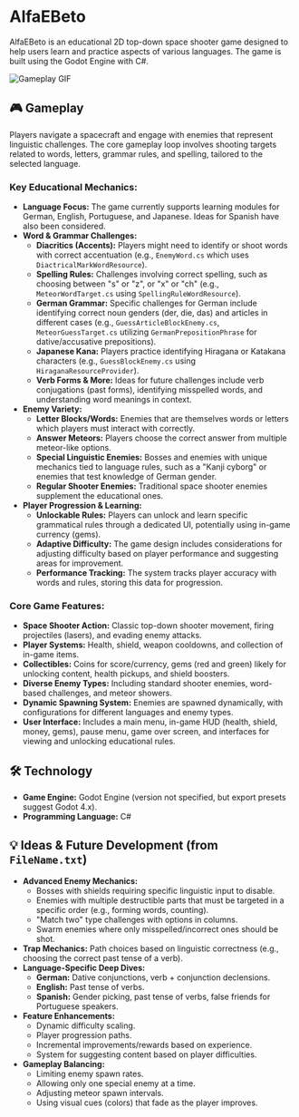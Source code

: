 # AlfaEBeto

AlfaEBeto is an educational 2D top-down space shooter game designed to help users learn and practice aspects of various languages. The game is built using the Godot Engine with C#.

![Gameplay GIF]([https://pouch.jumpshare.com/preview/3FxpS42WQBsVQhRWLIuEWAIXcHBsOihJH0GCloZYdzNH8dm75Y4lOHsUwbNXVJfbLNsbZekPUHjXpZcBkqKWiKzM_Zikf_MXKuz1HhoJ8g0](https://s7.ezgif.com/tmp/ezgif-7827bf2d6e1ff1.gif))

## 🎮 Gameplay

Players navigate a spacecraft and engage with enemies that represent linguistic challenges. The core gameplay loop involves shooting targets related to words, letters, grammar rules, and spelling, tailored to the selected language.

### Key Educational Mechanics:
* **Language Focus:** The game currently supports learning modules for German, English, Portuguese, and Japanese. Ideas for Spanish have also been considered.
* **Word & Grammar Challenges:**
    * **Diacritics (Accents):** Players might need to identify or shoot words with correct accentuation (e.g., `EnemyWord.cs` which uses `DiactricalMarkWordResource`).
    * **Spelling Rules:** Challenges involving correct spelling, such as choosing between "s" or "z", or "x" or "ch" (e.g., `MeteorWordTarget.cs` using `SpellingRuleWordResource`).
    * **German Grammar:** Specific challenges for German include identifying correct noun genders (der, die, das) and articles in different cases (e.g., `GuessArticleBlockEnemy.cs`, `MeteorGuessTarget.cs` utilizing `GermanPrepositionPhrase` for dative/accusative prepositions).
    * **Japanese Kana:** Players practice identifying Hiragana or Katakana characters (e.g., `GuessBlockEnemy.cs` using `HiraganaResourceProvider`).
    * **Verb Forms & More:** Ideas for future challenges include verb conjugations (past forms), identifying misspelled words, and understanding word meanings in context.
* **Enemy Variety:**
    * **Letter Blocks/Words:** Enemies that are themselves words or letters which players must interact with correctly.
    * **Answer Meteors:** Players choose the correct answer from multiple meteor-like options.
    * **Special Linguistic Enemies:** Bosses and enemies with unique mechanics tied to language rules, such as a "Kanji cyborg" or enemies that test knowledge of German gender.
    * **Regular Shooter Enemies:** Traditional space shooter enemies supplement the educational ones.
* **Player Progression & Learning:**
    * **Unlockable Rules:** Players can unlock and learn specific grammatical rules through a dedicated UI, potentially using in-game currency (gems).
    * **Adaptive Difficulty:** The game design includes considerations for adjusting difficulty based on player performance and suggesting areas for improvement.
    * **Performance Tracking:** The system tracks player accuracy with words and rules, storing this data for progression.

### Core Game Features:
* **Space Shooter Action:** Classic top-down shooter movement, firing projectiles (lasers), and evading enemy attacks.
* **Player Systems:** Health, shield, weapon cooldowns, and collection of in-game items.
* **Collectibles:** Coins for score/currency, gems (red and green) likely for unlocking content, health pickups, and shield boosters.
* **Diverse Enemy Types:** Including standard shooter enemies, word-based challenges, and meteor showers.
* **Dynamic Spawning System:** Enemies are spawned dynamically, with configurations for different languages and enemy types.
* **User Interface:** Includes a main menu, in-game HUD (health, shield, money, gems), pause menu, game over screen, and interfaces for viewing and unlocking educational rules.

## 🛠️ Technology

* **Game Engine:** Godot Engine (version not specified, but export presets suggest Godot 4.x).
* **Programming Language:** C#

## 💡 Ideas & Future Development (from `FileName.txt`)

* **Advanced Enemy Mechanics:**
    * Bosses with shields requiring specific linguistic input to disable.
    * Enemies with multiple destructible parts that must be targeted in a specific order (e.g., forming words, counting).
    * "Match two" type challenges with options in columns.
    * Swarm enemies where only misspelled/incorrect ones should be shot.
* **Trap Mechanics:** Path choices based on linguistic correctness (e.g., choosing the correct past tense of a verb).
* **Language-Specific Deep Dives:**
    * **German:** Dative conjunctions, verb + conjunction declensions.
    * **English:** Past tense of verbs.
    * **Spanish:** Gender picking, past tense of verbs, false friends for Portuguese speakers.
* **Feature Enhancements:**
    * Dynamic difficulty scaling.
    * Player progression paths.
    * Incremental improvements/rewards based on experience.
    * System for suggesting content based on player difficulties.
* **Gameplay Balancing:**
    * Limiting enemy spawn rates.
    * Allowing only one special enemy at a time.
    * Adjusting meteor spawn intervals.
    * Using visual cues (colors) that fade as the player improves.
